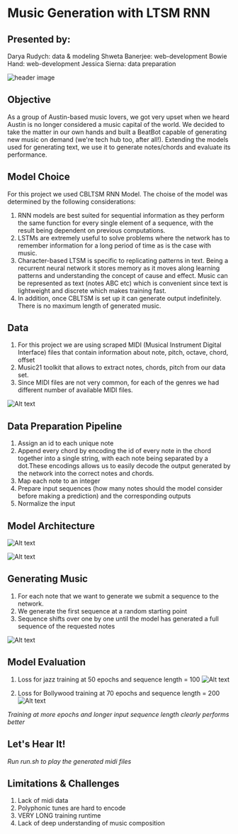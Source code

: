 # Music Generation with LTSM RNN

## Presented by: 
Darya Rudych: data & modeling 
Shweta Banerjee: web-development
Bowie Hand: web-development
Jessica Sierna: data preparation

![header image](https://i.ytimg.com/vi/WqE9zIp0Muk/maxresdefault.jpg)


## Objective
As a group of Austin-based music lovers, we got very upset when we heard Austin is no longer considered a music capital of the world. We decided to take the matter in our own hands and built a BeatBot capable of generating new music on demand (we're tech hub too, after all!). Extending the models used for generating text, we use it to generate notes/chords and evaluate its performance. 

## Model Choice

For this project we used CBLTSM RNN Model. The choise of the model was determined by the following considerations:
1. RNN models are best suited for sequential information as they perform the same function for every single element of a sequence, with the result being dependent on previous computations. 
2. LSTMs are extremely useful to solve problems where the network has to remember information for a long period of time as is the case with music. 
3. Character-based LTSM is specific to replicating patterns in text. Being a recurrent neural network it stores memory as it moves along learning patterns and understanding the concept of cause and effect. Music can be represented as text (notes ABC etc) which is convenient since text is lightweight and discrete which makes training fast. 
4. In addition, once CBLTSM is set up it can generate output indefinitely. There is no maximum length of generated music. 

## Data
1. For this project we are using scraped MIDI (Musical Instrument Digital Interface) files that contain information about note, pitch, octave, chord, offset
2. Music21 toolkit that allows to extract notes, chords, pitch from our data set.
3. Since MIDI files are not very common, for each of the genres we had different number of available MIDI files.

![Alt text](https://github.com/DaryaRudych/AI_for_Music/blob/master/DataTable.png)

## Data Preparation Pipeline
1. Assign an id to each unique note
2. Append every chord by encoding the id of every note in the chord together into a single string, with each note being separated by a dot.These encodings allows us to easily decode the output generated by the network into the correct notes and chords.
3. Map each note to an integer
4. Prepare input sequences (how many notes should the model consider before making a prediction) and the corresponding outputs
5. Normalize the input 

## Model Architecture

![Alt text](https://github.com/DaryaRudych/AI_for_Music/blob/master/images/Model.png)

![Alt text](https://github.com/DaryaRudych/AI_for_Music/blob/master/images/Model2.png)

## Generating Music

1. For each note that we want to generate we submit a sequence to the network. 
2. We generate the first sequence at a random starting point
3. Sequence shifts over one by one until the model has generated a full sequence of the requested notes

![Alt text](https://github.com/DaryaRudych/AI_for_Music/blob/master/images/GenerationSchema.png)

## Model Evaluation

1. Loss for jazz training at 50 epochs and sequence length = 100
![Alt text](https://github.com/DaryaRudych/AI_for_Music/blob/master/images/loss1.png)

2. Loss for Bollywood training at 70 epochs and sequence length = 200
![Alt text](https://github.com/DaryaRudych/AI_for_Music/blob/master/images/loss2.png)

*Training at more epochs and longer input sequence length clearly performs better*

## Let's Hear It! 

*Run run.sh to play the generated midi files*

## Limitations & Challenges 
1. Lack of midi data
2. Polyphonic tunes are hard to encode
3. VERY LONG training runtime 
4. Lack of deep understanding of music composition

